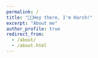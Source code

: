 ```yaml
---
permalink: /
title: "👋🏻Hey there, I'm Harsh!"
excerpt: "About me"
author_profile: true
redirect_from: 
  - /about/
  - /about.html
---
```



